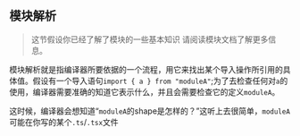 ## 模块解析

> 这节假设你已经了解了模块的一些基本知识 请阅读模块文档了解更多信息。

模块解析就是指编译器所要依据的一个流程，用它来找出某个导入操作所引用的具体值。假设有一个导入语句```import { a } from "moduleA"```;为了去检查任何对```a```的使用，编译器需要准确的知道它表示什么，并且会需要检查它的定义```moduleA```。

这时候，编译器会想知道“```moduleA```的shape是怎样的？”这听上去很简单，```moduleA```可能在你写的某个```.ts```/```.tsx```文件